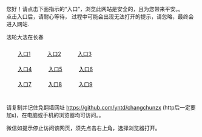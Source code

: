 您好！请点击下面指示的“入口”，浏览此网站是安全的，且为您带来平安。。 <br/>
点击入口后，请耐心等待， 过程中可能会出现无法打开的提示，请忽略，最终会进入网站. </br>

法轮大法在长春<br/>
<div style="padding:10px"><a style="margin:20px" target="_blank" href="https://d3bht5imo2y6yc.cloudfront.net/2Qpsp?hdkyyj" id="ccLink1" rel="nofollow">入口1</a> <a target="_blank" style="margin:20px" href="https://d1ja81m1g0sxmu.cloudfront.net/2Qpsp?whipr" id="ccLink2" rel="nofollow">入口2</a> <a style="margin:20px" target="_blank" href="https://d3mmz8cxgxp0fw.cloudfront.net/2Qpsp?desodcif" id="ccLink3" rel="nofollow">入口3</a></div>

<div style="padding:10px" ><a style="margin:20px" target="_blank" href="https://d3bht5imo2y6yc.cloudfront.net/2Qpsp?hdkyyj" id="ccLink4" rel="nofollow">入口4</a> <a style="margin:20px" href="https://d1ja81m1g0sxmu.cloudfront.net/2Qpsp?whipr" target="_blank" id="ccLink5" rel="nofollow">入口5</a> <a style="margin:20px" href="https://d3mmz8cxgxp0fw.cloudfront.net/2Qpsp?desodcif" target="_blank" id="ccLink6" rel="nofollow">入口6</a></div>

<div style="padding:10px"><a style="margin:20px" target="_blank" href="https://d3bht5imo2y6yc.cloudfront.net/2Qpsp?hdkyyj" id="ccLink7" rel="nofollow">入口7</a> <a style="margin:20px" href="https://d1ja81m1g0sxmu.cloudfront.net/2Qpsp?whipr" target="_blank" id="ccLink8" rel="nofollow">入口8</a> <a style="margin:20px" target="_blank" href="https://d3mmz8cxgxp0fw.cloudfront.net/2Qpsp?desodcif" id="ccLink9" rel="nofollow">入口9</a></div>

<br/>



请复制并记住免翻墙网址 https://github.com/yntd/changchunzx (http后一定要加s)，在电脑或手机的浏览器均可访问。。<br/>

微信如提示停止访问该网页，须先点击右上角，选择浏览器打开。
